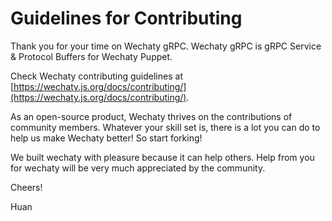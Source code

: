 # Guidelines for Contributing

Thank you for your time on Wechaty gRPC. Wechaty gRPC is gRPC Service & Protocol Buffers for Wechaty Puppet.

Check Wechaty contributing guidelines at [https://wechaty.js.org/docs/contributing/](https://wechaty.js.org/docs/contributing/).

As an open-source product, Wechaty thrives on the contributions of community members. Whatever your skill set is, there is a lot you can do to help us make Wechaty better!
So start forking!

We built wechaty with pleasure because it can help others. Help from you for wechaty will be very much appreciated by the community.

Cheers!

Huan
